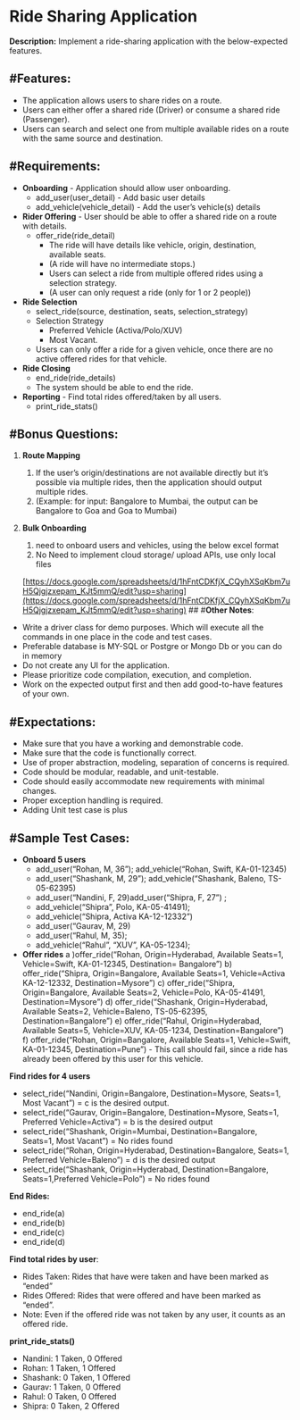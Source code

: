 # Ride Sharing Application
**Description:** Implement a ride-sharing application with the below-expected features.

## #**Features:**
- The application allows users to share rides on a route.
- Users can either offer a shared ride (Driver) or consume a shared ride (Passenger).
- Users can search and select one from multiple available rides on a route with the same source and destination.
## #**Requirements:**
- **Onboarding** - Application should allow user onboarding.
    - add_user(user_detail) - Add basic user details
    - add_vehicle(vehicle_detail) - Add the user’s vehicle(s) details
- **Rider Offering** - User should be able to offer a shared ride on a route with details.
    - offer_ride(ride_detail)
        - The ride will have details like vehicle, origin, destination, available seats.
        - (A ride will have no intermediate stops.)
        - Users can select a ride from multiple offered rides using a selection strategy.
        - (A user can only request a ride (only for 1 or 2 people))
- **Ride Selection**
    - select_ride(source, destination, seats, selection_strategy)
    - Selection Strategy
        - Preferred Vehicle (Activa/Polo/XUV)
        - Most Vacant.
    - Users can only offer a ride for a given vehicle, once there are no active offered rides for that vehicle.
- **Ride Closing**
    - end_ride(ride_details)
    - The system should be able to end the ride.
- **Reporting** - Find total rides offered/taken by all users.
    - print_ride_stats()
## #**Bonus Questions**:
1. **Route Mapping**
    1. If the user’s origin/destinations are not available directly but it’s possible via multiple rides, then the application should output multiple rides.
    2. (Example: for input: Bangalore to Mumbai, the output can be Bangalore to Goa and Goa to Mumbai)
2. **Bulk Onboarding**
    1. need to onboard users and vehicles, using the below excel format
    2. No Need to implement cloud storage/ upload APIs, use only local files
    
    [https://docs.google.com/spreadsheets/d/1hFntCDKfjX_CQyhXSqKbm7uH5Qjgjzxepam_KJt5mmQ/edit?usp=sharing](https://docs.google.com/spreadsheets/d/1hFntCDKfjX_CQyhXSqKbm7uH5Qjgjzxepam_KJt5mmQ/edit?usp=sharing)
[](https://docs.google.com/spreadsheets/d/1hFntCDKfjX_CQyhXSqKbm7uH5Qjgjzxepam_KJt5mmQ/edit?usp=sharing)## #**Other Notes**:
- Write a driver class for demo purposes. Which will execute all the commands in one place in the code and test cases.
- Preferable database is MY-SQL or Postgre  or Mongo Db or you can do in memory 
- Do not create any UI for the application.
- Please prioritize code compilation, execution, and completion.
- Work on the expected output first and then add good-to-have features of your own.
## #**Expectations:**
- Make sure that you have a working and demonstrable code.
- Make sure that the code is functionally correct.
- Use of proper abstraction, modeling, separation of concerns is required.
- Code should be modular, readable, and unit-testable.
- Code should easily accommodate new requirements with minimal changes.
- Proper exception handling is required.
- Adding Unit test case is plus
## #**Sample Test Cases:**
- **Onboard 5 users**
    - add_user(“Rohan, M, 36”); add_vehicle(“Rohan, Swift, KA-01-12345)
    - add_user(“Shashank, M, 29”); add_vehicle(“Shashank, Baleno, TS-05-62395)
    - add_user(“Nandini, F, 29)add_user(“Shipra, F, 27”) ;
    - add_vehicle(“Shipra”, Polo, KA-05-41491);
    - add_vehicle(“Shipra, Activa KA-12-12332”)
    - add_user(“Gaurav, M, 29)
    - add_user(“Rahul, M, 35);
    - add_vehicle(“Rahul”, “XUV”, KA-05-1234);
- **Offer rides**
    a )offer_ride(“Rohan, Origin=Hyderabad, Available Seats=1, Vehicle=Swift, KA-01-12345, Destination= Bangalore”)
    b) offer_ride(“Shipra, Origin=Bangalore, Available Seats=1, Vehicle=Activa KA-12-12332, Destination=Mysore”)
    c) offer_ride(“Shipra, Origin=Bangalore, Available Seats=2, Vehicle=Polo, KA-05-41491, Destination=Mysore”)
    d) offer_ride(“Shashank, Origin=Hyderabad, Available Seats=2, Vehicle=Baleno, TS-05-62395, Destination=Bangalore”)
    e) offer_ride(“Rahul, Origin=Hyderabad, Available Seats=5, Vehicle=XUV, KA-05-1234, Destination=Bangalore”)
    f) offer_ride(“Rohan, Origin=Bangalore, Available Seats=1, Vehicle=Swift, KA-01-12345, Destination=Pune”)
        - This call should fail, since a ride has already been offered by this user for this vehicle.

**Find rides for 4 users**

- select_ride(“Nandini, Origin=Bangalore, Destination=Mysore, Seats=1, Most Vacant”) = c is the desired output.
- select_ride(“Gaurav, Origin=Bangalore, Destination=Mysore, Seats=1, Preferred Vehicle=Activa”) = b is the desired output
- select_ride(“Shashank, Origin=Mumbai, Destination=Bangalore, Seats=1, Most Vacant”) = No rides found
- select_ride(“Rohan, Origin=Hyderabad, Destination=Bangalore, Seats=1, Preferred Vehicle=Baleno”)  = d is the desired output
- select_ride(“Shashank, Origin=Hyderabad, Destination=Bangalore, Seats=1,Preferred Vehicle=Polo”) = No rides found

**End Rides:**

- end_ride(a)
- end_ride(b)
- end_ride(c)
- end_ride(d)

**Find total rides by user**:

- Rides Taken: Rides that have were taken and have been marked as “ended”
- Rides Offered: Rides that were offered and have been marked as “ended”.
- Note: Even if the offered ride was not taken by any user, it counts as an offered ride.

**print_ride_stats()**

- Nandini: 1 Taken, 0 Offered
- Rohan: 1 Taken, 1 Offered
- Shashank: 0 Taken, 1 Offered
- Gaurav: 1 Taken, 0 Offered
- Rahul: 0 Taken, 0 Offered
- Shipra: 0 Taken, 2 Offered
## 

